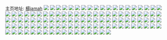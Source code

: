 主页地址: [楊jamah](https://weibo.com/u/3087929315) 
![](https://wx4.sinaimg.cn/mw2000/b80e0fe3gy1furypfl7mdj22c0340e83.jpg) 
![](https://wx4.sinaimg.cn/mw2000/b80e0fe3gy1furypipl4oj23402c0wuh.jpg) 
![](https://wx4.sinaimg.cn/mw2000/b80e0fe3gy1fufk9c1lfsj21o51o5kdz.jpg) 
![](https://wx4.sinaimg.cn/mw2000/b80e0fe3gy1fudklgg7swj20ty0ty15t.jpg) 
![](https://wx4.sinaimg.cn/mw2000/b80e0fe3gy1fudmk82ax2j22c02c0kjm.jpg) 
![](https://wx4.sinaimg.cn/mw2000/b80e0fe3gy1fudlbjzfrgj21tg2c0e81.jpg) 
![](https://wx4.sinaimg.cn/mw2000/b80e0fe3gy1fucyhremfjj219u0zzk20.jpg) 
![](https://wx4.sinaimg.cn/mw2000/b80e0fe3gy1fudklf05pvj21mm2847wh.jpg) 
![](https://wx4.sinaimg.cn/mw2000/b80e0fe3gy1fucyhspib2j22c02c0b2a.jpg) 
![](https://wx4.sinaimg.cn/mw2000/b80e0fe3gy1fudklfykvaj21lh2dy7wh.jpg) 
![](https://wx4.sinaimg.cn/mw2000/b80e0fe3gy1fudmot38rzj22c0340x6p.jpg) 
![](https://wx4.sinaimg.cn/mw2000/b80e0fe3gy1fucz7h2qc1j22791mr7wh.jpg) 
![](https://wx4.sinaimg.cn/mw2000/b80e0fe3gy1fucz7hpqzdj227g1n44qp.jpg) 
![](https://wx4.sinaimg.cn/mw2000/b80e0fe3gy1fudze3vsvhj227v1o04qp.jpg) 
![](https://wx4.sinaimg.cn/mw2000/b80e0fe3gy1fue6jq60ktj22c02c07wh.jpg) 
![](https://wx4.sinaimg.cn/mw2000/b80e0fe3gy1fud1ndvs03j23402c07wi.jpg) 
![](https://wx4.sinaimg.cn/mw2000/b80e0fe3gy1fud1nj714dj22jx1wyx6p.jpg) 
![](https://wx4.sinaimg.cn/mw2000/b80e0fe3gy1ftyqjnrhnsj21m21m21dn.jpg) 
![](https://wx4.sinaimg.cn/mw2000/b80e0fe3gy1ftyqjmqafdj22c0340kjl.jpg) 
![](https://wx4.sinaimg.cn/mw2000/b80e0fe3gy1fu15rcjtnvj22c0340b2a.jpg) 
![](https://wx4.sinaimg.cn/mw2000/b80e0fe3gy1fu15raknraj21vf1vfe81.jpg) 
![](https://wx4.sinaimg.cn/mw2000/b80e0fe3gy1fu15rezkisj22c03407wj.jpg) 
![](https://wx4.sinaimg.cn/mw2000/b80e0fe3gy1fu15r26818j22c0340npe.jpg) 
![](https://wx4.sinaimg.cn/mw2000/b80e0fe3gy1fu15r60rgcj21ov1ov4qp.jpg) 
![](https://wx4.sinaimg.cn/mw2000/b80e0fe3gy1fu15to2wewj21v81v94qq.jpg) 
![](https://wx4.sinaimg.cn/mw2000/b80e0fe3gy1fu15r4shwjj22c0340npe.jpg) 
![](https://wx4.sinaimg.cn/mw2000/b80e0fe3gy1fu15xrv34kj21sg1sgqv6.jpg) 
![](https://wx4.sinaimg.cn/mw2000/b80e0fe3gy1fu15yf5nawj22c0340hdt.jpg) 
![](https://wx4.sinaimg.cn/mw2000/b80e0fe3gy1ftyn8b9kjxj2282340u0y.jpg) 
![](https://wx4.sinaimg.cn/mw2000/b80e0fe3gy1ftyn71k8yoj229w29w4qq.jpg) 
![](https://wx4.sinaimg.cn/mw2000/b80e0fe3gy1ftyn8cax2qj21b4255b0u.jpg) 
![](https://wx4.sinaimg.cn/mw2000/b80e0fe3gy1ftyn8dd605j21u61u6kcf.jpg) 
![](https://wx4.sinaimg.cn/mw2000/b80e0fe3gy1ftb38tg3m0j23402bxqv5.jpg) 
![](https://wx4.sinaimg.cn/mw2000/b80e0fe3gy1ftb38s3qdkj20ur0urdn4.jpg) 
![](https://wx4.sinaimg.cn/mw2000/b80e0fe3gy1ftb38wxhpmj22c031vx6p.jpg) 
![](https://wx4.sinaimg.cn/mw2000/b80e0fe3gy1ftb38vfkbwj22c0340b2b.jpg) 
![](https://wx4.sinaimg.cn/mw2000/b80e0fe3gy1ftb38q59s4j22c0340e82.jpg) 
![](https://wx4.sinaimg.cn/mw2000/b80e0fe3gy1ftb38rgh9vj22c0340x6p.jpg) 
![](https://wx4.sinaimg.cn/mw2000/b80e0fe3gy1ftb488rta6j22c03401ky.jpg) 
![](https://wx4.sinaimg.cn/mw2000/b80e0fe3gy1ftb38oo07gj22c03404qq.jpg) 
![](https://wx4.sinaimg.cn/mw2000/b80e0fe3gy1ftb4duwsmpj20rs446hdx.jpg) 
![](https://wx4.sinaimg.cn/mw2000/b80e0fe3gy1ft1m40tdn0j22c03401ky.jpg) 
![](https://wx4.sinaimg.cn/mw2000/b80e0fe3gy1ft1m4282isj22c03404qq.jpg) 
![](https://wx4.sinaimg.cn/mw2000/b80e0fe3gy1ft1m48bqg3j21sg2ds7wl.jpg) 
![](https://wx4.sinaimg.cn/mw2000/b80e0fe3gy1ft1m4a3okkj21ho1zktto.jpg) 
![](https://wx4.sinaimg.cn/mw2000/b80e0fe3gy1ft1m45jdh6j22c03401l4.jpg) 
![](https://wx4.sinaimg.cn/mw2000/b80e0fe3gy1fsuwjxbkyoj22132phx3f.jpg) 
![](https://wx4.sinaimg.cn/mw2000/b80e0fe3gy1fsuwjvztl1j21ye2z3hdu.jpg) 
![](https://wx4.sinaimg.cn/mw2000/b80e0fe3gy1fsuxj0zjvfj23402c04qq.jpg) 
![](https://wx4.sinaimg.cn/mw2000/b80e0fe3gy1fsux46zw8vj21rk3401ky.jpg) 
![](https://wx4.sinaimg.cn/mw2000/b80e0fe3gy1fsuxo4gsr2j21h62byb29.jpg) 
![](https://wx4.sinaimg.cn/mw2000/b80e0fe3gy1fsuxxjac9tj22c0340e82.jpg) 
![](https://wx4.sinaimg.cn/mw2000/b80e0fe3gy1fsuwkbh46vj22c0340x6p.jpg) 
![](https://wx4.sinaimg.cn/mw2000/b80e0fe3gy1fsvbg4j67ej22c0340u0x.jpg) 
![](https://wx4.sinaimg.cn/mw2000/b80e0fe3ly1frjfv1by6kj22c02c0b29.jpg) 
![](https://wx4.sinaimg.cn/mw2000/b80e0fe3ly1frjhyushgpj226v340b2a.jpg) 
![](https://wx4.sinaimg.cn/mw2000/b80e0fe3ly1frjrrjp2zzj23402c0kjm.jpg) 
![](https://wx4.sinaimg.cn/mw2000/b80e0fe3gy1frj920bqjyj22v125ax6q.jpg) 
![](https://wx4.sinaimg.cn/mw2000/b80e0fe3ly1frjrrp6ebuj22c0340x6q.jpg) 
![](https://wx4.sinaimg.cn/mw2000/b80e0fe3ly1frjjuw2vucj20rs334npg.jpg) 
![](https://wx4.sinaimg.cn/mw2000/b80e0fe3gy1frj94pyahlj21xs2l1npd.jpg) 
![](https://wx4.sinaimg.cn/mw2000/b80e0fe3gy1frj971t83mj21ts2c91kx.jpg) 
![](https://wx4.sinaimg.cn/mw2000/b80e0fe3ly1frji0yctknj23402c0x6q.jpg) 
![](https://wx4.sinaimg.cn/mw2000/b80e0fe3gy1g7h28o4nzsj22c02c01ky.jpg) 
![](https://wx4.sinaimg.cn/mw2000/b80e0fe3gy1g7h24jd9bdj22c03401ky.jpg) 
![](https://wx4.sinaimg.cn/mw2000/b80e0fe3ly1fqwy48i161j216o1kwdw2.jpg) 
![](https://wx4.sinaimg.cn/mw2000/b80e0fe3ly1fqwy3qce3mj224t2uf1ky.jpg) 
![](https://wx4.sinaimg.cn/mw2000/b80e0fe3gy1fvokxh2kuzj22c03401l5.jpg) 
![](https://wx4.sinaimg.cn/mw2000/b80e0fe3gy1g7h28vahpuj22c0340e82.jpg) 
![](https://wx4.sinaimg.cn/mw2000/b80e0fe3gy1g7h24mhhvyj20va0usdku.jpg) 
![](https://wx4.sinaimg.cn/mw2000/b80e0fe3gy1g7h28x9i8ij21p616mh2s.jpg) 
![](https://wx4.sinaimg.cn/mw2000/b80e0fe3ly1fqdk4oqokqj22c03404qq.jpg) 
![](https://wx4.sinaimg.cn/mw2000/b80e0fe3ly1fqdk8zj8zij22c03404qq.jpg) 
![](https://wx4.sinaimg.cn/mw2000/b80e0fe3ly1fqdidxxh5tj224s2uehdu.jpg) 
![](https://wx4.sinaimg.cn/mw2000/b80e0fe3ly1fqdiluia1mj22ar2arqv6.jpg) 
![](https://wx4.sinaimg.cn/mw2000/b80e0fe3ly1fqdk3j9dysj21sh1sgb29.jpg) 
![](https://wx4.sinaimg.cn/mw2000/b80e0fe3gy1fpxdb4e3hlj20rs3awnph.jpg) 
![](https://wx4.sinaimg.cn/mw2000/b80e0fe3gy1fpxdazjy26j20rs3ankjp.jpg) 
![](https://wx4.sinaimg.cn/mw2000/b80e0fe3gy1fpxdbcdfeqj21d91617r0.jpg) 
![](https://wx4.sinaimg.cn/mw2000/b80e0fe3gy1fpxdb7vkrej21d916bnku.jpg) 
![](https://wx4.sinaimg.cn/mw2000/b80e0fe3gy1fpxdba6bybj21d916aayd.jpg) 
![](https://wx4.sinaimg.cn/mw2000/b80e0fe3gy1g4m1jcvrhoj20rp43j4qq.jpg) 
![](https://wx4.sinaimg.cn/mw2000/b80e0fe3ly1fpl2nak4t9j20rs2txnpf.jpg) 
![](https://wx4.sinaimg.cn/mw2000/b80e0fe3gy1g4jnytg0tqj20e71kl43q.jpg) 
![](https://wx4.sinaimg.cn/mw2000/b80e0fe3gy1fplo05f8apj20rs46iqv7.jpg) 
![](https://wx4.sinaimg.cn/mw2000/b80e0fe3gy1g4jnpkg0t0j21px2aknm4.jpg) 
![](https://wx4.sinaimg.cn/mw2000/b80e0fe3gy1g4jnr9v1b2j20rq2p6b29.jpg) 
![](https://wx4.sinaimg.cn/mw2000/b80e0fe3gy1fplo0bke9zj20rs4ovnph.jpg) 
![](https://wx4.sinaimg.cn/mw2000/b80e0fe3gy1g4jno4dutrj22by2t5kjl.jpg) 
![](https://wx4.sinaimg.cn/mw2000/b80e0fe3gy1g4jnyvaderj20rr1xl14r.jpg) 
![](https://wx4.sinaimg.cn/mw2000/b80e0fe3ly1fpg7tmxrasj20v91vonak.jpg) 
![](https://wx4.sinaimg.cn/mw2000/b80e0fe3ly1fpg7to4wscj20v91vo14w.jpg) 
![](https://wx4.sinaimg.cn/mw2000/b80e0fe3ly1fp417v24byj21qj2bd7wh.jpg) 
![](https://wx4.sinaimg.cn/mw2000/b80e0fe3ly1fp3obe6y7ej20rs3ujkjp.jpg) 
![](https://wx4.sinaimg.cn/mw2000/b80e0fe3ly1fp41834huuj20rs32se84.jpg) 
![](https://wx4.sinaimg.cn/mw2000/b80e0fe3ly1fp3ob16kf7j20rs50e1l3.jpg) 
![](https://wx4.sinaimg.cn/mw2000/b80e0fe3ly1fp3oep8rqhj23402c0npd.jpg) 
![](https://wx4.sinaimg.cn/mw2000/b80e0fe3ly1fp4186du6qj22c0340npd.jpg) 
![](https://wx4.sinaimg.cn/mw2000/b80e0fe3ly1fp42oe331dj20rs43xe85.jpg) 
![](https://wx4.sinaimg.cn/mw2000/b80e0fe3ly1fp418ei6eoj22c0340qv6.jpg) 
![](https://wx4.sinaimg.cn/mw2000/b80e0fe3ly1fp3obyekfnj20rs5v8qvc.jpg) 
![](https://wx4.sinaimg.cn/mw2000/b80e0fe3ly1fp3mgqky5tj23402c0qm8.jpg) 
![](https://wx4.sinaimg.cn/mw2000/b80e0fe3ly1fp3mgvatbfj23402c04lg.jpg) 
![](https://wx4.sinaimg.cn/mw2000/b80e0fe3ly1fp3mgtsknaj23402c0qjw.jpg) 
![](https://wx4.sinaimg.cn/mw2000/b80e0fe3ly1fp3mgspravj22c032w4qp.jpg) 
![](https://wx4.sinaimg.cn/mw2000/b80e0fe3gy1fowoxl7wifj21a51a4wrd.jpg) 
![](https://wx4.sinaimg.cn/mw2000/b80e0fe3gy1fowoxlrsqfj212q12pdop.jpg) 
![](https://wx4.sinaimg.cn/mw2000/b80e0fe3gy1fowoxm874aj21b11b1n9l.jpg) 
![](https://wx4.sinaimg.cn/mw2000/b80e0fe3gy1fowoyhfalyj22322bz4qp.jpg) 
![](https://wx4.sinaimg.cn/mw2000/b80e0fe3gy1fowoy6mvuhj22c02c0hdt.jpg) 
![](https://wx4.sinaimg.cn/mw2000/b80e0fe3gy1fowoxmpn03j216d16dn77.jpg) 
